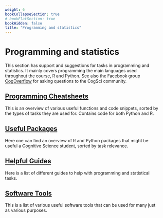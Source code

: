 ```yaml
---
weight: 6
bookCollapseSection: true
# bookFlatSection: true
bookHidden: false
title: "Programming and statistics"
---
```


# Programming and statistics
This section has support and suggestions for tasks in programming and statistics. It mainly covers programming the main languages used throughout the course, R and Python.
See also the Facebook group [CogOverflow](https://www.facebook.com/groups/340151913001608/) for asking questions to the CogSci community.

## [Programming Cheatsheets](cheat-sheet.md)
This is an overview of various useful functions and code snippets, sorted by the types of tasks they are used for. Contains code for both Python and R.

## [Useful Packages](packages.md)
Here one can find an overview of R and Python packages that might be useful a Cognitive Science student, sorted by task relevance.

## [Helpful Guides](guides.md)
Here is a list of different guides to help with programming and statistical tasks.

## [Software Tools](tools.md)
This is a list of various useful software tools that can be used for many just as various purposes.


